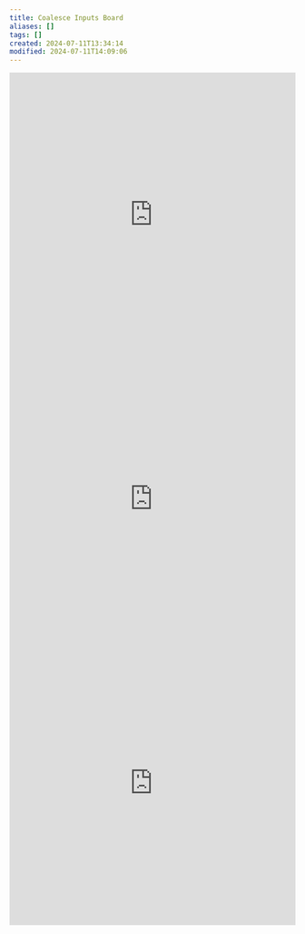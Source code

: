 ```yaml
---
title: Coalesce Inputs Board
aliases: []
tags: []
created: 2024-07-11T13:34:14
modified: 2024-07-11T14:09:06
---
```


<iframe src="https://breadboard-ai.web.app/?board=https://exadev.github.io/boards/coalesce.demo.bgl.json&embed" style="width: 100%; height: 500px; border: 0;"></iframe>

<iframe src="https://breadboard-ai.web.app/?board=https://exadev.github.io/boards/coalesce.demo.bgl.json" style="width: 100%; height: 500px; border: 0;"></iframe>

<iframe src="https://breadboard-ai.web.app/?board=https://exadev.github.io/boards/coalesce.bgl.json" style="width: 100%; height: 500px; border: 0;"></iframe>
